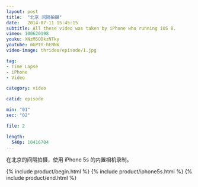 ```yaml
---
layout: post
title:  "北京 间隔拍摄"
date:   2014-07-11 15:45:15
subtitle: All these video was taken by iPhone who running iOS 8.
vimeo: 100620198
youku: XNzM5ODkzNTky
youtube: mGPtY-hENNk
video-image: thrideo/episode/1.jpg

tag:
- Time Lapse
- iPhone
- Video

category: video

catid: episode

min: "01"
sec: "02"

file: 2

length:
  540p: 10416704
---
```

在北京的间隔拍摄，使用 iPhone 5s 的内置相机录制。

{% include product/begin.html %}
{% include product/iphone5s.html %}
{% include product/end.html %}